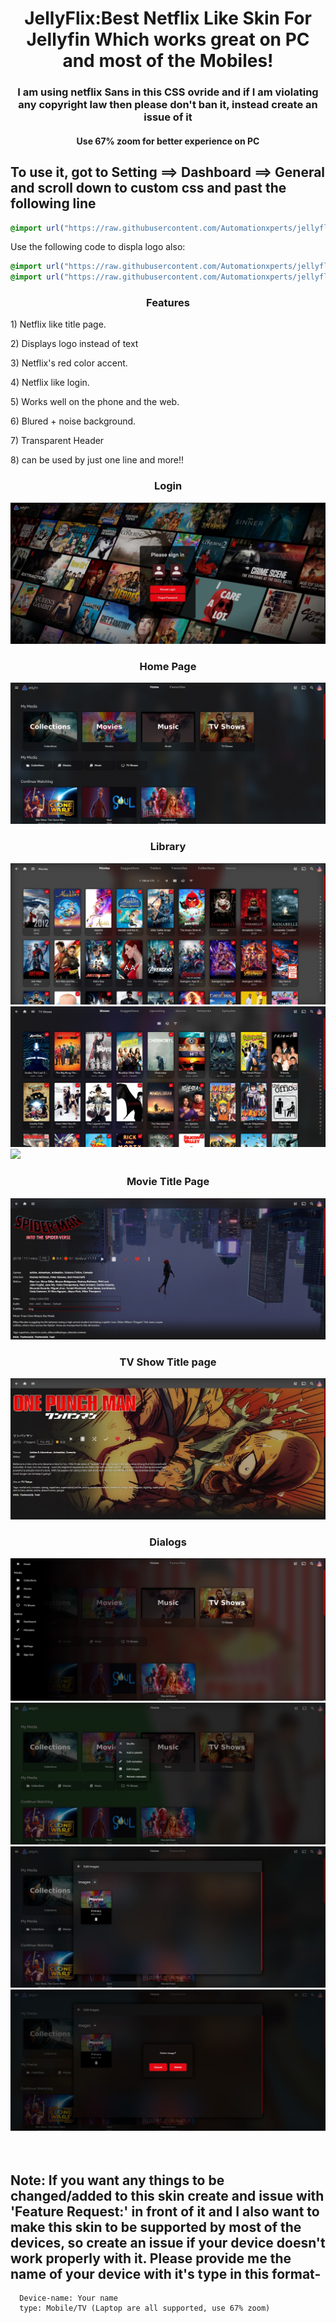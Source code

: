 <div align="center">
<h1>JellyFlix:Best Netflix Like Skin For Jellyfin Which works great on PC and most of the Mobiles!</h1>
<h3>I am using netflix Sans in this CSS ovride and if I am violating any copyright law then please don't ban it, instead create an issue of it</h3>
<h4>Use 67% zoom for better experience on PC</h4>  
</div>
<h2> To use it, got to Setting ==> Dashboard ==> General and scroll down to custom css and past the following line</h2>


```css
@import url("https://raw.githubusercontent.com/Automationxperts/jellyflix/main/default.css");
```

Use the following code to displa logo also:

```css
@import url("https://raw.githubusercontent.com/Automationxperts/jellyflix/main/default.css");
@import url("https://raw.githubusercontent.com/Automationxperts/jellyflix/main/Logo.css");
```
<div class="listCont">
  <h3 align="center"> Features </h3>
  <div class="list" style="display: block;">
    <p>1) Netflix like title page.</p>
    <p>2) Displays logo instead of text</p>
    <p>3) Netflix's red color accent.</p>
    <p>4) Netflix like login.</p>
    <p>5) Works well on the phone and the web.</p>
    <p>6) Blured + noise background.</p>
    <p>7) Transparent Header</p>
    <p>8) can be used by just one line and more!!</p>
  </div>
</div>

<div class="imagesCont">
  <div class="Login">
    <h3 align="center">Login</h3>
    <img src="https://raw.githubusercontent.com/Automationxperts/jellyflix/main/img/Login.jpg">
  </div>
  <div class="home">
    <h3 align="center">Home Page</h3>
    <img src="https://raw.githubusercontent.com/Automationxperts/jellyflix/main/img/Home.jpg">
  </div>  
  <div class="lib">
    <h3 align="center">Library</h3>
    <img src="https://raw.githubusercontent.com/Automationxperts/jellyflix/main/img/Movies.jpg">
    <img src="https://raw.githubusercontent.com/Automationxperts/jellyflix/main/img/TV%20Shows.jpg">
    <img src="https://raw.githubusercontent.com/Automationxperts/jellyflix/main/img/Collections.jpg">
  </div>
  <div class="titleMov">
    <h3 align="center">Movie Title Page</h3>
    <img src="https://raw.githubusercontent.com/Automationxperts/jellyflix/main/img/Title%20Page-Movie.jpg">
  </div>
  <div class="titleTv">
    <h3 align="center">TV Show Title page</h3>
    <img src="https://raw.githubusercontent.com/Automationxperts/jellyflix/main/img/Title%20Page-TV.jpg">
  </div>
  <div class="dia">
  <h3 align="center">Dialogs</h3>
  <img src="https://raw.githubusercontent.com/Automationxperts/jellyflix/main/img/Menu.jpg">
  <img src="https://raw.githubusercontent.com/Automationxperts/jellyflix/main/img/Dialog-1.jpg">
  <img src="https://raw.githubusercontent.com/Automationxperts/jellyflix/main/img/Dialog-2.jpg">
  <img src="https://raw.githubusercontent.com/Automationxperts/jellyflix/main/img/Dialog-3.jpg">
  </div>
</div>
<br>
<br>
<div class="note">
  <h2>Note: If you want any things to be changed/added to this skin create and issue with 'Feature Request:' in front of it and I also want to make this skin to be supported by most of the devices, so create an issue if your device doesn't work properly with it. Please provide me the name of your device with it's type in this format-<br></h2>

  ```
    Device-name: Your name
    type: Mobile/TV (Laptop are all supported, use 67% zoom)
  ```
</div>
